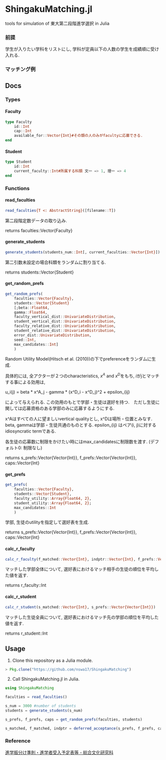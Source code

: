 # ShingakuMatching.jl
tools for simulation of 東大第二段階進学選択 in Julia

### 前提
学生が入りたい学科をリストにし, 学科が定員以下の人数の学生を成績順に受け入れる.

### マッチング例

## Docs

### Types

#### Faculty
```julia
type Faculty
    id::Int
    cap::Int
    available_for::Vector{Int}#その類の人のみがfacultyに応募できる.
end
```

#### Student
```julia
type Student
    id::Int
    current_faculty::Int#所属する科類 文一 => 1, 理一 => 4
end
```

### Functions

#### read_faculties
```julia
read_faculties{T <: AbstractString}([filename::T])
```

第二段階定数データの取り込み.

returns faculties::Vector{Faculty}

#### generate_students
```julia
generate_students(students_num::Int[, current_faculties::Vector{Int}])
```

第二引数未設定の場合科類をランダムに割り当てる.

returns students::Vector{Student}

#### get_random_prefs
```julia
get_random_prefs(
    faculties::Vector{Faculty},
    students::Vector{Student}
    [;beta::Float64,
    gamma::Float64,
    faculty_vertical_dist::UnivariateDistribution,
    student_vertical_dist::UnivariateDistribution,
    faculty_relative_dist::UnivariateDistribution,
    student_relative_dist::UnivariateDistribution,
    error_dist::UnivariateDistribution,
    seed::Int,
    max_candidates::Int]
    )
```

Random Utility Model(Hitsch et al. (2010))の下でpreferenceをランダムに生成.

具体的には, 全アクターが２つのcharacteristics, $x^A$ and $x^D$をもち, $i$が$j$とマッチする事による効用は,

u_i(j) = beta * x^A_j - gamma * (x^D_i - x^D_j)^2 + epsilon_{ij}

によって与えられる. この効用のもとで学部・生徒は選好を持つ.　ただし生徒に関しては応募資格のある学部のみに応募するようにする.

x^Aはすべての人に望ましいvertical qualityとし, x^Dは場所・位置とみなす. beta, gammaは学部・生徒共通のものとする.
epsilon_{ij} はペア(i, j)に対するidiosyncratic termである.

各生徒の応募数に制限をかけたい時にはmax_candidatesに制限数を渡す. (デフォルト0: 制限なし)

returns s_prefs::Vector{Vector{Int}}, f_prefs::Vector{Vector{Int}}, caps::Vector{Int}

#### get_prefs
```julia
get_prefs(
    faculties::Vector{Faculty},
    students::Vector{Student},
    faculty_utility::Array{Float64, 2},
    student_utility::Array{Float64, 2};
    max_candidates::Int
    )
```

学部, 生徒のutilityを指定して選好表を生成.

returns s_prefs::Vector{Vector{Int}}, f_prefs::Vector{Vector{Int}}, caps::Vector{Int}

#### calc_r_faculty
```julia
calc_r_faculty(f_matched::Vector{Int}, indptr::Vector{Int}, f_prefs::Vector{Vector{Int}})
```

マッチした学部全体について, 選好表におけるマッチ相手の生徒の順位を平均した値を返す.

returns r_faculty::Int

#### calc_r_student
```julia
calc_r_student(s_matched::Vector{Int}, s_prefs::Vector{Vector{Int}})
```

マッチした生徒全員について, 選好表におけるマッチ先の学部の順位を平均した値を返す.

returns r_student::Int

## Usage

1. Clone this repository as a Julia module.
```julia
> Pkg.clone("https://github.com/nswa17/ShingakuMatching")
```

2. Call ShingakuMatching.jl in Julia.

```julia
using ShingakuMatching

faculties = read_faculties()

s_num = 3000 #number of students
students = generate_students(s_num)

s_prefs, f_prefs, caps = get_random_prefs(faculties, students)

s_matched, f_matched, indptr = deferred_acceptance(s_prefs, f_prefs, caps)# call deferred_acceptance algorithm
```

### Reference

[進学振分け準則・進学者受入予定表等 - 総合文化研究科](http://www.c.u-tokyo.ac.jp/zenki/news/kyoumu/file/2014/h27_shinfuritebiki.pdf)
